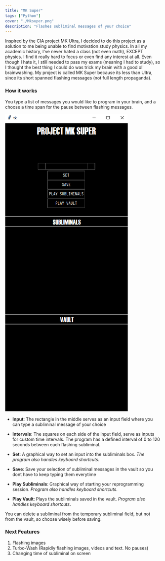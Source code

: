 ```yaml
---
title: "MK Super"
tags: ["Python"]
cover: "./Mksuper.png"
description: "Flashes subliminal messages of your choice"
---
```

Inspired by the CIA project MK Ultra, I decided to do this project as a solution to me being unable to find motivation study physics. In all my academic history, I've never hated a class (not even math), EXCEPT physics. I find it really hard to focus or even find any interest at all. Even though I hate it, I still needed to pass my exams (meaning I had to study), so I thought the best thing I could do was trick my brain with a good ol' brainwashing. My project is called MK Super because its less than Ultra, since its short spanned flashing messages (not full length propaganda). 


### How it works
You type a list of messages you would like to program in your brain, and a choose a time span for the pause between flashing messages.

![MK Super UI](./MKSuper_UI.png)

- __Input__: The rectangle in the middle serves as an input field where you can type a subliminal message of your choice

- __Intervals__: The squares on each side of the input field, serve as inputs for custom time intervals. The program has a defined interval of 0 to 120 seconds between each flashing subliminal.

- __Set__: A graphical way to set an input into the subliminals box. _The program also handles keyboard shortcuts._

- __Save__: Save your selection of subliminal messages in the vault so you dont have to keep typing them everytime

- __Play Subliminals__: Graphical way of starting your reprogramming session. _Program also handles keyboard shortcuts_.

- __Play Vault__: Plays the subliminals saved in the vault. _Program also handles keyboard shortcuts_.

You can delete a subliminal from the temporary subliminal field, but not from the vault, so choose wisely before saving.

### Next Features
1. Flashing images
2. Turbo-Wash (Rapidly flashing images, videos and text. No pauses)
3. Changing time of subliminal on screen